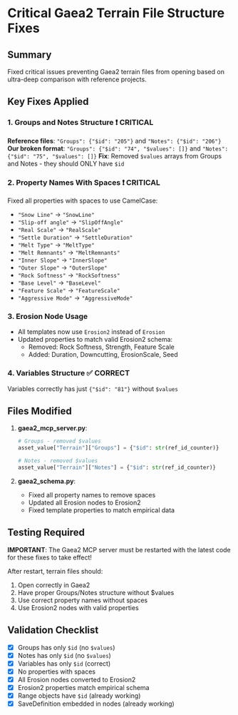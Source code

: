 # Critical Gaea2 Terrain File Structure Fixes

## Summary

Fixed critical issues preventing Gaea2 terrain files from opening based on ultra-deep comparison with reference projects.

## Key Fixes Applied

### 1. Groups and Notes Structure ❗ CRITICAL
**Reference files**: `"Groups": {"$id": "205"}` and `"Notes": {"$id": "206"}`
**Our broken format**: `"Groups": {"$id": "74", "$values": []}` and `"Notes": {"$id": "75", "$values": []}`
**Fix**: Removed `$values` arrays from Groups and Notes - they should ONLY have `$id`

### 2. Property Names With Spaces ❗ CRITICAL
Fixed all properties with spaces to use CamelCase:
- `"Snow Line"` → `"SnowLine"`
- `"Slip-off angle"` → `"SlipOffAngle"`
- `"Real Scale"` → `"RealScale"`
- `"Settle Duration"` → `"SettleDuration"`
- `"Melt Type"` → `"MeltType"`
- `"Melt Remnants"` → `"MeltRemnants"`
- `"Inner Slope"` → `"InnerSlope"`
- `"Outer Slope"` → `"OuterSlope"`
- `"Rock Softness"` → `"RockSoftness"`
- `"Base Level"` → `"BaseLevel"`
- `"Feature Scale"` → `"FeatureScale"`
- `"Aggressive Mode"` → `"AggressiveMode"`

### 3. Erosion Node Usage
- All templates now use `Erosion2` instead of `Erosion`
- Updated properties to match valid Erosion2 schema:
  - Removed: Rock Softness, Strength, Feature Scale
  - Added: Duration, Downcutting, ErosionScale, Seed

### 4. Variables Structure ✅ CORRECT
Variables correctly has just `{"$id": "81"}` without `$values`

## Files Modified

1. **gaea2_mcp_server.py**:
   ```python
   # Groups - removed $values
   asset_value["Terrain"]["Groups"] = {"$id": str(ref_id_counter)}

   # Notes - removed $values
   asset_value["Terrain"]["Notes"] = {"$id": str(ref_id_counter)}
   ```

2. **gaea2_schema.py**:
   - Fixed all property names to remove spaces
   - Updated all Erosion nodes to Erosion2
   - Fixed template properties to match empirical data

## Testing Required

**IMPORTANT**: The Gaea2 MCP server must be restarted with the latest code for these fixes to take effect!

After restart, terrain files should:
1. Open correctly in Gaea2
2. Have proper Groups/Notes structure without $values
3. Use correct property names without spaces
4. Use Erosion2 nodes with valid properties

## Validation Checklist

- [x] Groups has only `$id` (no `$values`)
- [x] Notes has only `$id` (no `$values`)
- [x] Variables has only `$id` (correct)
- [x] No properties with spaces
- [x] All Erosion nodes converted to Erosion2
- [x] Erosion2 properties match empirical schema
- [x] Range objects have `$id` (already working)
- [x] SaveDefinition embedded in nodes (already working)
